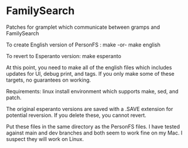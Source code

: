 # FamilySearch
Patches for gramplet which communicate between gramps and FamilySearch

To create English version of PersonFS :
make
 -or- 
make english

To revert to Esperanto version:
make esperanto

At this point, you need to make all of the english files which includes updates for UI, debug print, and tags. 
If you only make some of these targets, no guarantees on working.

Requirements: linux install environment which supports make, sed, and patch.

The original esperanto versions are saved with a .SAVE extension for potential reversion. If you delete these, you cannot revert. 

Put these files in the same directory as the PersonFS files. 
I have tested against main and dev branches and both seem to work fine on my Mac. I suspect they will work on Linux.

